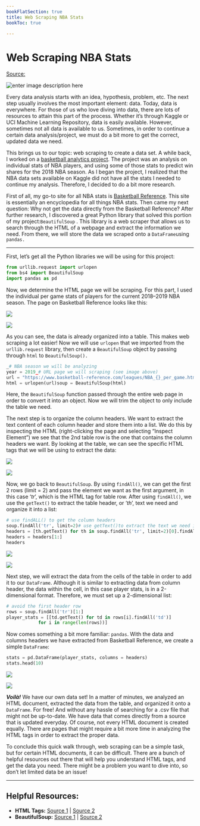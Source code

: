 ```yaml
---
bookFlatSection: true
title: Web Scraping NBA Stats
bookToc: true

---
```

Web Scraping NBA Stats
===
[Source:](https://towardsdatascience.com/web-scraping-nba-stats-4b4f8c525994)

![enter image description here](https://miro.medium.com/max/3543/0*PXjAd7v7y5LOwZrE)

Every data analysis starts with an idea, hypothesis, problem, etc. The next step usually involves the most important element: data. Today, data is everywhere. For those of us who love diving into data, there are lots of resources to attain this part of the process. Whether it’s through Kaggle or UCI Machine Learning Repository, data is easily available. However, sometimes not all data is available to us. Sometimes, in order to continue a certain data analysis/project, we must do a bit more to get the correct, updated data we need.

This brings us to our topic: web scraping to create a data set. A while back, I worked on a  [basketball analytics project](https://towardsdatascience.com/basketball-analytics-predicting-win-shares-7c155651e7cc). The project was an analysis on individual stats of NBA players, and using some of those stats to predict win shares for the 2018 NBA season. As I began the project, I realized that the NBA data sets available on Kaggle did not have all the stats I needed to continue my analysis. Therefore, I decided to do a bit more research.

First of all, my go-to site for all NBA stats is  [Basketball Reference](https://www.basketball-reference.com/). This site is essentially an encyclopedia for all things NBA stats. Then came my next question: Why not get the data directly from the Basketball Reference? After further research, I discovered a great Python library that solved this portion of my project:`BeautifulSoup`  . This library is a web scraper that allows us to search through the HTML of a webpage and extract the information we need. From there, we will store the data we scraped onto a  `DataFrame`using  `pandas.`

----------

First, let’s get all the Python libraries we will be using for this project:
```py
from urllib.request import urlopen
from bs4 import BeautifulSoup
import pandas as pd
``` 
Now, we determine the HTML page we will be scraping. For this part, I used the individual per game stats of players for the current 2018–2019 NBA season. The page on Basketball Reference looks like this:

![](https://miro.medium.com/max/30/1*f4KVU4EOt0CA3wdIkDdEoQ.png?q=20)

![](https://miro.medium.com/max/1017/1*f4KVU4EOt0CA3wdIkDdEoQ.png)

As you can see, the data is already organized into a table. This makes web scraping a lot easier! Now we will use  `urlopen`  that we imported from the  `urllib.request`  library, then create a  `BeautifulSoup`  object by passing through  `html`  to  `BeautifulSoup().`

```py
_# NBA season we will be analyzing  
year = 2019_# URL page we will scraping (see image above)  
url = "https://www.basketball-reference.com/leagues/NBA_{}_per_game.html".format(year)_# this is the HTML from the given URL_  
html = urlopen(url)soup = BeautifulSoup(html)
```
Here, the  `BeautifulSoup`  function passed through the entire web page in order to convert it into an object. Now we will trim the object to only include the table we need.

The next step is to organize the column headers. We want to extract the text content of each column header and store them into a list. We do this by inspecting the HTML (right-clicking the page and selecting “Inspect Element”) we see that the 2nd table row is the one that contains the column headers we want. By looking at the table, we can see the specific HTML tags that we will be using to extract the data:

![](https://miro.medium.com/max/30/1*oEs1ndC166H-zy6Vt5Kh6Q.png?q=20)

![](https://miro.medium.com/max/1018/1*oEs1ndC166H-zy6Vt5Kh6Q.png)

Now, we go back to  `BeautifulSoup`. By using  `findAll()`, we can get the first 2 rows (limit = 2) and pass the element we want as the first argument, in this case ‘_tr_’, which is the HTML tag for table row. After using  `findAll()`, we use the  `getText()`  to extract the table header, or ‘_th_’, text we need and organize it into a list:
```py
# use findALL() to get the column headers  
soup.findAll('tr', limit=2)# use getText()to extract the text we need into a list  
headers = [th.getText() for th in soup.findAll('tr', limit=2)[0].findAll('th')]# exclude the first column as we will not need the ranking order from Basketball Reference for the analysis  
headers = headers[1:]  
headers
```
![](https://miro.medium.com/max/6/1*Bu6sTlS40pN2PzDuHXzFIQ.png?q=20)

![](https://miro.medium.com/max/93/1*Bu6sTlS40pN2PzDuHXzFIQ.png)

Next step, we will extract the data from the cells of the table in order to add it to our  `DataFrame`. Although it is similar to extracting data from column header, the data within the cell, in this case player stats, is in a 2-dimensional format. Therefore, we must set up a 2-dimensional list:
```py
# avoid the first header row  
rows = soup.findAll('tr')[1:]  
player_stats = [[td.getText() for td in rows[i].findAll('td')]  
            for i in range(len(rows))]
```
Now comes something a bit more familiar:  `pandas`. With the data and columns headers we have extracted from Basketball Reference, we create a simple  `DataFrame`:
```py
stats = pd.DataFrame(player_stats, columns = headers)  
stats.head(10)
```
![](https://miro.medium.com/max/30/1*bCOIscuqGQHUIh7jn0StHA.png?q=20)

![](https://miro.medium.com/max/898/1*bCOIscuqGQHUIh7jn0StHA.png)

**_Voilà!_** We have our own data set! In a matter of minutes, we analyzed an HTML document, extracted the data from the table, and organized it onto a  `DataFrame`. For free! And without any hassle of searching for a .csv file that might not be up-to-date. We have data that comes directly from a source that is updated everyday. Of course, not every HTML document is created equally. There are pages that might require a bit more time in analyzing the HTML tags in order to extract the proper data.

To conclude this quick walk through, web scraping can be a simple task, but for certain HTML documents, it can be difficult. There are a bunch of helpful resources out there that will help you understand HTML tags, and get the data you need. There might be a problem you want to dive into, so don’t let limited data be an issue!

----------

## Helpful Resources:

-   **HTML Tags:**  [Source 1](https://html.com/tags/)  |  [Source 2](https://www.w3schools.com/tags/)
-   **BeautifulSoup:**  [Source 1](https://medium.freecodecamp.org/how-to-scrape-websites-with-python-and-beautifulsoup-5946935d93fe)  |  [Source 2](https://www.crummy.com/software/BeautifulSoup/bs4/doc/)